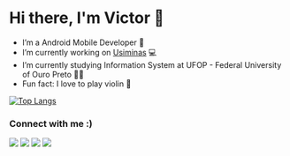 <h1>Hi there, I'm Victor 👋</h1>

- I’m a Android Mobile Developer 🚀
- I’m currently working on [Usiminas](https://www.instagram.com/usiminas.oficial/) 💻
- I’m currently studying Information System at UFOP - Federal University of Ouro Preto 👨‍💻
- Fun fact: I love to play violin 🎻

[![Top Langs](https://github-readme-stats.vercel.app/api/top-langs/?username=omouravictor&layout=compact&title_color=ffffff&text_color=ffffff&bg_color=24292f&hide_border=true)](https://github.com/anuraghazra/github-readme-stats)

<h3>Connect with me :)</h3>
<a href="mailto:omouravictor@gmail.com" target="_blank"><img src="https://img.shields.io/badge/Gmail-D14836?style=for-the-badge&logo=gmail&logoColor=white" target="_blank"></a>
<a href="https://www.linkedin.com/in/omouravictor/" target="_blank"><img src="https://img.shields.io/badge/-LinkedIn-%230077B5?style=for-the-badge&logo=linkedin&logoColor=white" target="_blank"></a>
<a href="https://instagram.com/omouravictor" target="_blank"><img src="https://img.shields.io/badge/-Instagram-%236A5ACD?style=for-the-badge&logo=instagram&logoColor=white" target="_blank"></a>
<a href="https://contate.me/omouravictor"><img src="https://img.shields.io/badge/WhatsApp-25D366?style=for-the-badge&logo=whatsapp&logoColor=white"/></a>

<!--
**omouravictor/omouravictor** is a ✨ _special_ ✨ repository because its `README.md` (this file) appears on your GitHub profile.

Here are some ideas to get you started:

- 🔭 I’m currently working on ...
- 🌱 I’m currently learning ...
- 👯 I’m looking to collaborate on ...
- 🤔 I’m looking for help with ...
- 💬 Ask me about ...
- 📫 How to reach me: ...
- 😄 Pronouns: ...
- ⚡ Fun fact: ...
-->
